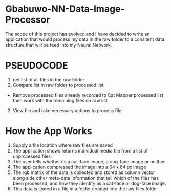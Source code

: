 # Gbabuwo-NN-Data-Image-Processor
The scope of this project has evolved and I have decided to write an application that would process my data in the raw folder to a consitent data structure that will be feed into my Neural Network.

# PSEUDOCODE
1. get list of all files in the raw folder
2. Compare list in raw folder to processed list
 - Remove processed files already recorded to Cat Mapper processed list then work with the remaining files on raw list
3. View file and take necessary actions to process file

# How the App Works
1. Supply a file location where raw files are saved
2. The application shows returns individual media file from a list of unprocessed files
3. The user tells whether its a cat-face image, a dog-face image or neither
4. The application compressed the image into a 64 x 64 px image
5. The rgb matrix of the data is collected and stored as column vector along side other meta-data information that tell which of the files has been processed, and how they identify as a cat-face or dog-face image.
6. This data is stored in a file in a folder created into the raw files folder